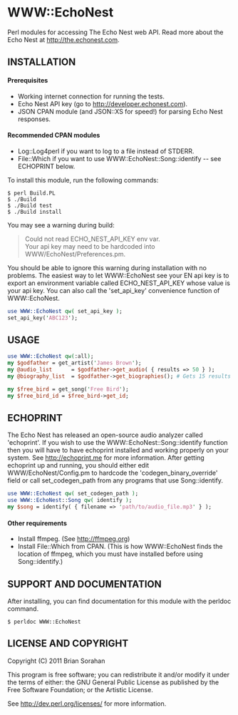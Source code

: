# WWW::EchoNest
Perl modules for accessing The Echo Nest web API. Read more about the Echo Nest at http://the.echonest.com.

INSTALLATION
--------------------

#### Prerequisites
 - Working internet connection for running the tests.  
 - Echo Nest API key (go to http://developer.echonest.com).
 - JSON CPAN module (and JSON::XS for speed!) for parsing Echo Nest responses.  

#### Recommended CPAN modules
 - Log::Log4perl if you want to log to a file instead of STDERR.  
 - File::Which if you want to use WWW::EchoNest::Song::identify -- see ECHOPRINT below.  

To install this module, run the following commands:

    $ perl Build.PL  
    $ ./Build  
    $ ./Build test  
    $ ./Build install  

You may see a warning during build:

> Could not read ECHO_NEST_API_KEY env var.  
> Your api key may need to be hardcoded into WWW/EchoNest/Preferences.pm.  

You should be able to ignore this warning during installation with no problems.
The easiest way to let WWW::EchoNest see your EN api key is to
export an environment variable called ECHO_NEST_API_KEY whose value is your api key.
You can also call the 'set_api_key' convenience function of WWW::EchoNest.

```perl
use WWW::EchoNest qw( set_api_key );
set_api_key('ABC123');
```

USAGE
--------------------
```perl
use WWW::EchoNest qw(:all);
my $godfather = get_artist('James Brown');
my @audio_list      = $godfather->get_audio( { results => 50 } );
my @biography_list  = $godfather->get_biographies(); # Gets 15 results by default

my $free_bird = get_song('Free Bird');
my $free_bird_id = $free_bird->get_id;
```

ECHOPRINT
--------------------

The Echo Nest has released an open-source audio analyzer called 'echoprint'.
If you wish to use the WWW::EchoNest::Song::identify function then you will have to have echoprint installed and working properly on your system.
See http://echoprint.me for more information.
After getting echoprint up and running, you should either edit WWW/EchoNest/Config.pm to hardcode the 'codegen_binary_override' field or call set_codegen_path from any programs that use Song::identify.  

```perl
use WWW::EchoNest qw( set_codegen_path );
use WWW::EchoNest::Song qw( identify );
my $song = identify( { filename => 'path/to/audio_file.mp3' } );
```

#### Other requirements

 - Install ffmpeg. (See http://ffmpeg.org)  
 - Install File::Which from CPAN. (This is how WWW::EchoNest finds the location of ffmpeg, which you must have installed before using Song::identify.)

SUPPORT AND DOCUMENTATION
--------------------

After installing, you can find documentation for this module with the perldoc command.

    $ perldoc WWW::EchoNest

LICENSE AND COPYRIGHT
--------------------

Copyright (C) 2011 Brian Sorahan

This program is free software; you can redistribute it and/or modify it
under the terms of either: the GNU General Public License as published
by the Free Software Foundation; or the Artistic License.

See http://dev.perl.org/licenses/ for more information.
